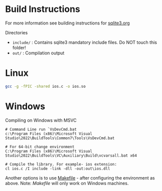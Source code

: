 Build Instructions
=======================

For more information see building instructions for [sqlite3.org](https://www.sqlite.org/howtocompile.html)


Directories
+ `include/` : Contains sqlite3 mandatory include files. Do NOT touch this folder!
+ `out/` : Compilation output

# Linux

``` sh
gcc -g -fPIC -shared ios.c -o ios.so
```

# Windows

Compiling on Windows with MSVC

``` shell
# Command Line run `VsDevCmd.bat
c:\Program Files (x86)\Microsoft Visual Studio\2022\BuildTools\Common7\Tools\VsDevCmd.bat

# For 64-bit change environment
C:\Program Files (x86)\Microsoft Visual Studio\2022\BuildTools\VC\Auxiliary\Build\vcvarsall.bat x64

# Compile the library. For example- ios extension:
cl ios.c /I include -link -dll -out:out\ios.dll
```

Another options is to use [Makefile](Makefile) - after configuring the environment as above. Note: *Makefile* will only work on Windows machines.
